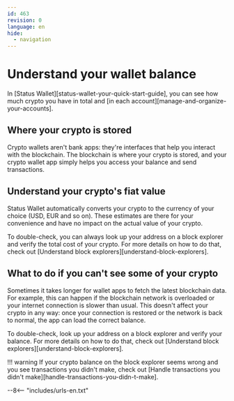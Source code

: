 ```yaml
---
id: 463
revision: 0
language: en
hide:
  - navigation
---
```


# Understand your wallet balance

In [Status Wallet][status-wallet-your-quick-start-guide], you can see how much crypto you have in total and [in each account][manage-and-organize-your-accounts].

## Where your crypto is stored

Crypto wallets aren't bank apps: they're interfaces that help you interact with the blockchain. The blockchain is where your crypto is stored, and your crypto wallet app simply helps you access your balance and send transactions.

## Understand your crypto's fiat value

Status Wallet automatically converts your crypto to the currency of your choice (USD, EUR and so on). These estimates are there for your convenience and have no impact on the actual value of your crypto.

To double-check, you can always look up your address on a block explorer and verify the total cost of your crypto. For more details on how to do that, check out [Understand block explorers][understand-block-explorers].


## What to do if you can't see some of your crypto

Sometimes it takes longer for wallet apps to fetch the latest blockchain data. For example, this can happen if the blockchain network is overloaded or your internet connection is slower than usual. This doesn't affect your crypto in any way: once your connection is restored or the network is back to normal, the app can load the correct balance.

To double-check, look up your address on a block explorer and verify your balance. For more details on how to do that, check out [Understand block explorers][understand-block-explorers].

!!! warning
     If your crypto balance on the block explorer seems wrong and you see transactions you didn't make, check out [Handle transactions you didn't make][handle-transactions-you-didn-t-make].

--8<-- "includes/urls-en.txt"
